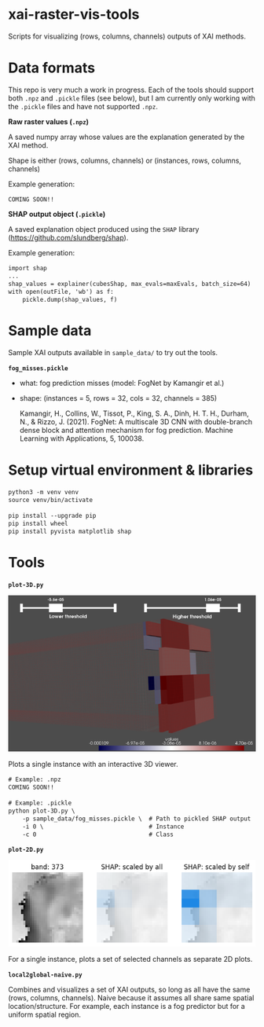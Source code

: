 # xai-raster-vis-tools

Scripts for visualizing (rows, columns, channels) outputs of XAI methods.

# Data formats

This repo is very much a work in progress.
Each of the tools should support both `.npz` and `.pickle` files (see below), 
but I am currently only working with the `.pickle` files and have not supported `.npz`. 

**Raw raster values (`.npz`)**

A saved numpy array whose values are the explanation generated by the XAI method.

Shape is either (rows, columns, channels) or (instances, rows, columns, channels)

Example generation:

    COMING SOON!!

**SHAP output object (`.pickle`)**

A saved explanation object produced using the `SHAP` library (https://github.com/slundberg/shap).

Example generation:

    import shap 
    ...
    shap_values = explainer(cubesShap, max_evals=maxEvals, batch_size=64)
    with open(outFile, 'wb') as f:
        pickle.dump(shap_values, f)

# Sample data

Sample XAI outputs available in `sample_data/` to try out the tools. 

**`fog_misses.pickle`**

- what: fog prediction misses (model: FogNet by Kamangir et al.)
- shape: (instances = 5, rows = 32, cols = 32, channels = 385)

    Kamangir, H., Collins, W., Tissot, P., King, S. A., Dinh, H. T. H., Durham, N., & Rizzo, J. (2021). 
    FogNet: A multiscale 3D CNN with double-branch dense block and attention mechanism for fog prediction. 
    Machine Learning with Applications, 5, 100038.

# Setup virtual environment & libraries

    python3 -m venv venv
    source venv/bin/activate

    pip install --upgrade pip
    pip install wheel
    pip install pyvista matplotlib shap


# Tools

**`plot-3D.py`**

![Example plot-3D.py plot](img/plot-3D.png)

Plots a single instance with an interactive 3D viewer. 

    # Example: .npz
    COMING SOON!!

    # Example: .pickle
    python plot-3D.py \
        -p sample_data/fog_misses.pickle \  # Path to pickled SHAP output
        -i 0 \                              # Instance
        -c 0                                # Class

**`plot-2D.py`**

![Example plot-2D.py plot](img/plot-2D.png)

For a single instance, plots a set of selected channels as separate 2D plots. 

    

**`local2global-naive.py`**

Combines and visualizes a set of XAI outputs, so long as all have the same (rows, columns, channels). 
Naive because it assumes all share same spatial location/structure. 
For example, each instance is a fog predictor but for a uniform spatial region.

